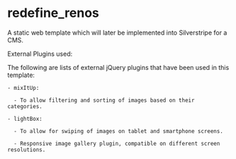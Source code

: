 # redefine_renos
A static web template which will later be implemented into Silverstripe for a CMS.

External Plugins used:

  The following are lists of external jQuery plugins that have been used in this template:
  
    - mixItUp:
    
      - To allow filtering and sorting of images based on their categories.
      
    - lightBox:
    
      - To allow for swiping of images on tablet and smartphone screens.
      
      - Responsive image gallery plugin, compatible on different screen resolutions.
